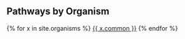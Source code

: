 <h2>Pathways by Organism</h2>
{% for x in site.organisms %}
  <a class="btn btn-sm btn-pill btn-primary" href="{{ x.url }}">{{ x.common }}</a>
{% endfor %}  
